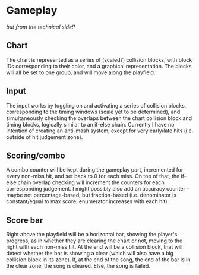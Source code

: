 # Gameplay
_but from the technical side!!_

## Chart
The chart is represented as a series of (scaled?) collision blocks, with block IDs corresponding to their color, and a graphical representation.
The blocks will all be set to one group, and will move along the playfield.

## Input
The input works by toggling on and activating a series of collision blocks, corresponding to the timing windows (scale yet to be determined),
and simultaneously checking the overlaps between the chart collision block and timing blocks, logically similar to an if-else chain.
Currently I have no intention of creating an anti-mash system, except for very early/late hits (i.e. outside of hit judgement zone).

## Scoring/combo
A combo counter will be kept during the gameplay part, incremented for every non-miss hit, and set back to 0 for each miss.
On top of that, the if-else chain overlap checking will increment the counters for each corresponding judgement.
I might possibly also add an accuracy counter - maybe not percentage-based, but fraction-based
    (i.e. denominator is constant/equal to max score, enumerator increases with each hit).

## Score bar
Right above the playfield will be a horizontal bar, showing the player's progress, as in whether they are clearing the chart or not,
moving to the right with each non-miss hit. At the end will be a collision block, that will detect whether the bar is showing a clear
    (which will also have a big collision block in its zone).
If, at the end of the song, the end of the bar is in the clear zone, the song is cleared.
Else, the song is failed.
